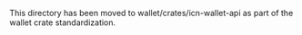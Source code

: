 This directory has been moved to wallet/crates/icn-wallet-api as part of the wallet crate standardization.
